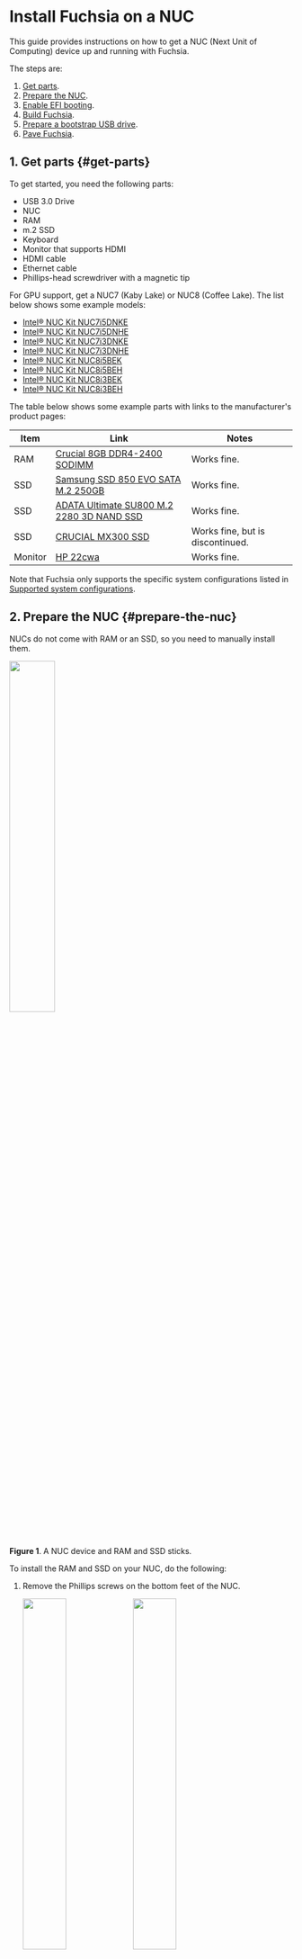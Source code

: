 # Install Fuchsia on a NUC

This guide provides instructions on how to get a
NUC (Next Unit of Computing) device up and running with Fuchsia.

The steps are:

1. [Get parts](#get-parts).
1. [Prepare the NUC](#prepare-the-nuc).
1. [Enable EFI booting](#enable-efi-booting).
1. [Build Fuchsia](#build-fuchsia).
1. [Prepare a bootstrap USB drive](#prepare-usb).
1. [Pave Fuchsia](#pave-fuchsia).

## 1. Get parts {#get-parts}

To get started, you need the following parts:

*  USB 3.0 Drive
*  NUC
*  RAM
*  m.2 SSD
*  Keyboard
*  Monitor that supports HDMI
*  HDMI cable
*  Ethernet cable
*  Phillips-head screwdriver with a magnetic tip

For GPU support, get a NUC7 (Kaby Lake) or NUC8 (Coffee Lake). The list below shows some example models:

 * [Intel® NUC Kit NUC7i5DNKE](https://ark.intel.com/content/www/us/en/ark/products/122486/intel-nuc-kit-nuc7i5dnke.html)
 * [Intel® NUC Kit NUC7i5DNHE](https://ark.intel.com/content/www/us/en/ark/products/122488/intel-nuc-kit-nuc7i5dnhe.html)
 * [Intel® NUC Kit NUC7i3DNKE](https://ark.intel.com/content/www/us/en/ark/products/122495/intel-nuc-kit-nuc7i3dnke.html)
 * [Intel® NUC Kit NUC7i3DNHE](https://ark.intel.com/content/www/us/en/ark/products/122498/intel-nuc-kit-nuc7i3dnhe.html)
 * [Intel® NUC Kit NUC8i5BEK](https://ark.intel.com/content/www/us/en/ark/products/126147/intel-nuc-kit-nuc8i5bek.html)
 * [Intel® NUC Kit NUC8i5BEH](https://ark.intel.com/content/www/us/en/ark/products/126148/intel-nuc-kit-nuc8i5beh.html)
 * [Intel® NUC Kit NUC8i3BEK](https://ark.intel.com/content/www/us/en/ark/products/126149/intel-nuc-kit-nuc8i3bek.html)
 * [Intel® NUC Kit NUC8i3BEH](https://ark.intel.com/content/www/us/en/ark/products/126150/intel-nuc-kit-nuc8i3beh.html)

The table below shows some example parts with links to the manufacturer's product pages:

| Item | Link | Notes |
| ---- | ---- | ------ |
| RAM | [Crucial 8GB DDR4-2400 SODIMM](https://www.crucial.com/memory/ddr4/ct8g4sfs824a) | Works fine. |
| SSD | [Samsung SSD 850 EVO SATA M.2 250GB](https://www.samsung.com/us/computing/memory-storage/solid-state-drives/ssd-850-evo-m-2-250gb-mz-n5e250bw/) | Works fine. |
| SSD | [ADATA Ultimate SU800 M.2 2280 3D NAND SSD](https://www.adata.com/upload/downloadfile/Datasheet_SU800%20M.2%202280_EN_202003.pdf) | Works fine. |
| SSD | [CRUCIAL MX300 SSD](https://www.crucial.com/products/ssd/mx300-ssd) | Works fine, but is discontinued. |
| Monitor | [HP 22cwa](https://support.hp.com/au-en/document/c04837546) | Works fine. |

Note that Fuchsia only supports the specific system configurations listed in
[Supported system configurations][supported-sys-config].

## 2. Prepare the NUC {#prepare-the-nuc}

NUCs do not come with RAM or an SSD, so you need to manually install them.

<img width="40%" src="/docs/images/developing_on_nuc/parts.jpg"/>

**Figure 1**. A NUC device and RAM and SSD sticks.

To install the RAM and SSD on your NUC, do the following:

1. Remove the Phillips screws on the bottom feet of the NUC.

   <img width="40%" src="/docs/images/developing_on_nuc/nuc_bottom.jpg"/>
   <img width="40%" src="/docs/images/developing_on_nuc/nuc_inside.jpg"/>
1. Install the RAM.
1. Remove the Phillips screws that would hold the SSD in place (a Phillips
   screwdriver with a magnetic tip is useful here).
1. Install the SSD.
1. Mount the SSD in place using the screws from Step 3.

   <img width="40%" src="/docs/images/developing_on_nuc/parts_installed.jpg"/>
1. Put the bottom feet and screws back in.
1. Plug power, ethernet cable, HDMI, and keyboard into the NUC.
1. Plug the other end of the ethernet cable into your workstation
   (or the router or switch connected to the workstation).

## 3. Enable EFI booting {#enable-efi-booting}

To enable EFI (Extensible Firmware Interface) booting on your NUC,
do the following:

1. Reboot your NUC.
1. To enter BIOS, press `F2` while booting.
1. In the **Boot Order** window on the left, click the **Legacy** tab.
1. Uncheck **Legacy Boot**.

   <img width="40%" src="/docs/images/developing_on_nuc/bios.jpg"/>
1. Click the **Advanced** button.
1. Confirm the following boot configuration:
    * Select the **Boot Priority** tab.
       * Check **UEFI Boot**.
       * Set **USB** the first entry in the boot order.
    * Select the **Boot configuration** tab.
       * Check **Boot Network Devices Last**.
       * Check **Unlimited Network Boot Attempts**.
       * Check **USB boot devices**.
       * Set **Network boot** to **UEFI PXE & iSCSI**.
1. Select the **Secure Boot** tab and uncheck **Secure Boot**.
1. To save the changes and exit BIOS, press `F10`.

Note: Network booting only works with the NUC's *built-in* ethernet; netbooting via
USB-ethernet dongle is not supported.

If you want to remotely manage the device, see
[Remote management for NUC][remote-management-for-nuc].

## 4. Build Fuchsia {#build-fuchsia}

To build a Fuchsia system image for your NUC, follow the
[Get started with Fuchsia][get-started-with-fuchsia] guide.

When running `fx set`, make sure to use the `x64` board configuration
(for example, `fx set workstation.x64`).

## 5. Prepare a bootstrap USB drive {#prepare-usb}

Before installing Fuchsia to a device, you need to prepare a bootable USB drive.
On a NUC, Fuchsia boots via a chain of bootloaders. The instructions below creates
a USB drive containing the first two steps in the chain: [Gigaboot][gigaboot] and
[Zedboot][glossary.zedboot].

Gigaboot is a UEFI boot shim with some limited functionality, including
[netbooting][netbooting] and flashing. By default, Gigaboot chains into Zedboot,
which is a bootloader built on top of Zircon. Zedboot then either boots into Fuchsia
or allows you to pave your device. To set up a NUC for the first time, you need to
boot into Zedboot and pave Fuchsia to your device's storage.

To prepare a bootable USB drive, do the following:

1. Plug your USB key into your build workstation.
1. Identify the path to your USB key:

   ```posix-terminl
   fx list-usb-disks
   ```

1. Create a Zedboot USB drive:

   ```posix-terminal
   fx mkzedboot /path/to/usb/disk
   ```

For more information on preparing a bootable USB drive, see
[Prepare a USB flash drive to be a bootable disk][usb-setup].

## 6. Pave Fuchsia {#pave-fuchsia}

To pave Fuchsia on your NUC, do the following:

1. Plug the Zedboot USB key into the NUC and boot it.
1. When Zedboot is started, press `Alt` + `F3` to switch to a command-line prompt.

   Note: If you cannot press `Alt`+`F3` because the keyboard on the NUC is not
   working, see
   [Keyboard not working after Zedboot](#keyboard-not-working-after-zedboot)
   in Troubleshoot.

1. On the NUC, view the HDD or SSD's block device path:

   ```
   lsblk
   ```

   Take note of the block device path (for example, the path might look like
   `/dev/sys/platform/pci/00:17.0/ahci/sata0/block`).

1. On the NUC, clear and initialize the partition tables on the NUC:

   ```
   install-disk-image init-partition-tables --block-device <BLOCK_DEVICE_PATH>
   ```

   Use the block device path from Step 3.

1. On your workstation, install Fuchsia on the NUC:

   ```posix-terminal
   fx pave
   ```

1. After paving is completed, disconnect the USB key.

Fuchsia is now installed on your NUC. When you reboot the machine, it will load Gigaboot,
Zedboot, and Fuchsia all from your device's storage. You don't need the USB drive anymore.
If you need to pave a new version of Fuchsia, you can run `fx reboot -r` on your
workstation, which reboots the NUC into Zedboot.

## Troubleshoot

### Keyboard not working after Zedboot {#keyboard-not-working-after-zedboot}

In the [Pave Fuchsia](#pave-fuchsia) section, after plugging the Zedboot USB
key into the NUC, if you notice that the keyboard on the NUC is not working,
then skip Step 2 through 4 and perform the following workaround instead:

1. On your workstation, try to install Fuchsia on the NUC:

   ```posix-terminal
   fx pave
   ```

   This command may fail due to the partition tables issue on the NUC.

1. View the kernel logs:

   ```posix-terminal
   fx klog
   ```

   In the logs, look for an error message similar to the following:

   ```none {:.devsite-disable-click-to-copy}
   Unable to find a valid GPT on this device with the expected partitions. Please run *one* of the following command(s):
   fx init-partition-tables /dev/sys/platform/pci/00:17.0/ahci/sata0/block
   ```
1. To initialize the partition tables on the NUC, run the suggested command
   in the logs, for example:

   ```none {:.devsite-disable-click-to-copy}
   fx init-partition-tables /dev/sys/platform/pci/00:17.0/ahci/sata0/block
   ```

1. Now, to install Fuchsia on the NUC, run the following command again:

   ```posix-terminal
   fx pave
   ```

### Paving or netbooting not working after Zedboot {#paving-not-working-after-zedboot}

In the [Pave Fuchsia](#pave-fuchsia) section, after issuing an `fx pave`
command, if paving does not complete, make sure the Ethernet cable used
is connected to the Ethernet port of the NUC directly and not using an
Ethernet to USB adapter connected to a USB port in the NUC. Even though
Ethernet to USB adapters work after Fuchsia has been paved (for instance
when doing `fx ota`), they do not work with Zedboot.

<!-- Reference links -->

[remote-management-for-nuc]: nuc-remote-management.md
[get-started-with-fuchsia]: /docs/get-started/README.md
[gigaboot]: /src/firmware/gigaboot
[glossary.zedboot]: /docs/glossary/README.md#zedboot
[netbooting]: /docs/development/kernel/getting_started.md#network-booting
[usb-setup]: /docs/development/hardware/usb_setup.md
[supported-sys-config]: /docs/reference/hardware/support-system-config.md
